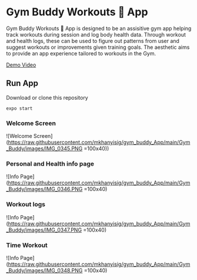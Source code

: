 # Gym Buddy Workouts 💪  App

Gym Buddy Workouts 💪  App is designed to be an assisitive gym app helping track workouts during session and log body health data. Through workout and health logs, these can be used to figure out patterns from user and suggest workouts or improvements given training goals. The aesthetic aims to provide an app experience tailored to workouts in the Gym.

[Demo Video](https://drive.google.com/drive/u/1/folders/1o3qHBni2Ecp0Pp5Sk2tYhLTwYsK611Td)

## Run App

Download or clone this repository

```
expo start
```

### Welcome Screen

![Welcome Screen](https://raw.githubusercontent.com/mkhanyisig/gym_buddy_App/main/Gym_Buddy/images/IMG_0345.PNG =100x40))

### Personal and Health info page

![Info Page](https://raw.githubusercontent.com/mkhanyisig/gym_buddy_App/main/Gym_Buddy/images/IMG_0346.PNG =100x40)

### Workout logs
![Info Page](https://raw.githubusercontent.com/mkhanyisig/gym_buddy_App/main/Gym_Buddy/images/IMG_0347.PNG =100x40)

### Time Workout

![Info Page](https://raw.githubusercontent.com/mkhanyisig/gym_buddy_App/main/Gym_Buddy/images/IMG_0348.PNG =100x40)
